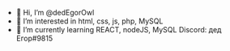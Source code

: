 - 👋 Hi, I’m @dedEgorOwl
- 👀 I’m interested in html, css, js, php, MySQL
- 🌱 I’m currently learning REACT, nodeJS, MySQL
Discord: дед Егор#9815
